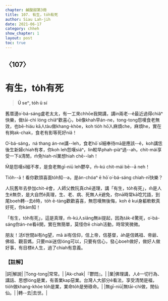 ```yaml
---
chapter: 鹹酸甜第3冊
title: 107. 有生，to̍h有死
author: Siau Lah-jih
date: 2021-06-17
category: chheh
show_chapter: 1
layout: post
toc: true
---
```


## 〈107〉
# 有生，to̍h有死
> **Ū seⁿ, to̍h ū sí**
 
舊厝邊o͘-bá-sáng盧老太太，有一工來chhōe我開講，講in兩老--ê最近過得chiâⁿ快樂，做tāi-chì lóng chiâⁿ歡喜心，bē像khah早án-ne，tong-tong怨嘆食老無效，也bē-hiáu kā人tàu做khang-khòe，koh tio̍h hō͘人麻煩che，麻煩he，實在有夠ak-chak，食老有影等死好niâ！

O͘-bá-sáng，ná thang án-ne講--leh，食老hō͘ sī細奉待mā是應該--ê，koh講恁後生新婦chiah有孝，你koh leh怨嘆siáⁿ，lín較早phah-piàⁿ過--ah，chit-mái享受一下á清閒，m̄免hiah-nī業想hiah chē--lah！

M̄是怨嘆sī細不孝，是食老無gī-niū leh鬱卒，m̄-kú chit-mái bē--ā neh！

Tio̍h--ā！看你歡頭喜面to̍h知--a，是án-chóaⁿ ē hō͘ o͘-bá-sáng chiah-nī快樂？

人阮舊年去參加chi̍t-ê會，人師父教阮真chē道理，講「有生，to̍h有死」，m̄是人生ê無奈，是大自然ê真理，生、老、病、死無人ē避免，你nā時常kā唸咒語，到尾boeh轉--去ê時，to̍h ē-tàng歡歡喜喜，無怨嘆無後悔，koh ē kui身軀軟軟真好死，你kám知！

「有生，to̍h有死」，這是真理，m̄-kú人siāng無ài提起，因為ta̍k-ê驚死，o͘-bá-sáng你án-ne看ē開，實在無簡單，莫怪你ē chiah活動，時常笑微微。

朋友！活tī世間ài有ǹg望，mā ài有信仰，信上帝，信基督，a̍h是信媽祖、帝爺、佛祖、觀音媽，只要mài迷信lóng可以，只要有信心，發心boeh做好，做好人做好事，有目標ê人生，過了chiah有意義。

 
### 【註解】

|詞|解說|
|Tong-tong|常常。|
|Ak-chak|『鬱悶』。|
|業|佛理講，人ê一切行為、講話、思想lóng是業，有善業kap惡業。台灣人大部分ê看法，享受清閒是福，tio̍h做khang-khòe to̍h是業，業命to̍h是勞碌命。|
|無gī-niū|無tāi-chì做，閒仙仙。|
|轉--去|去世。|
